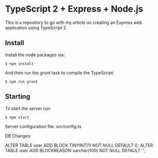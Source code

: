 # TypeScript 2 + Express + Node.js

This is a repository to go with my article on creating an Express web application using TypeScript 2.

## Install

Install the node packages via:

`$ npm install`

And then run the grunt task to compile the TypeScript:

`$ npm run grunt`

## Starting

To start the server run:

`$ npm start`

Server configuration file: src/config.ts

DB Changes:

ALTER TABLE user ADD BLOCK TINYINT(1) NOT NULL DEFAULT 0;
ALTER TABLE user ADD BLOCKREASON varchar(100) NOT NULL DEFAULT '';
